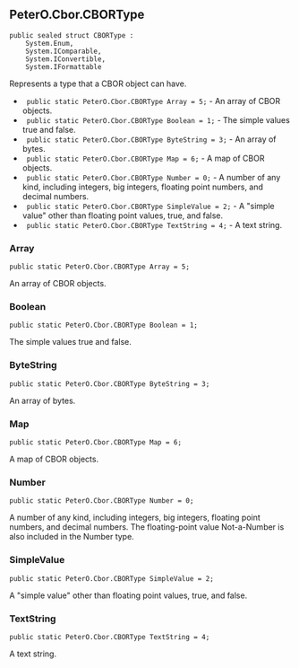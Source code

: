 ## PeterO.Cbor.CBORType

    public sealed struct CBORType :
        System.Enum,
        System.IComparable,
        System.IConvertible,
        System.IFormattable

Represents a type that a CBOR object can have.

* <code> public static PeterO.Cbor.CBORType Array = 5;</code> - An array of CBOR objects.
* <code> public static PeterO.Cbor.CBORType Boolean = 1;</code> - The simple values true and false.
* <code> public static PeterO.Cbor.CBORType ByteString = 3;</code> - An array of bytes.
* <code> public static PeterO.Cbor.CBORType Map = 6;</code> - A map of CBOR objects.
* <code> public static PeterO.Cbor.CBORType Number = 0;</code> - A number of any kind, including integers, big integers, floating point numbers, and decimal numbers.
* <code> public static PeterO.Cbor.CBORType SimpleValue = 2;</code> - A "simple value" other than floating point values, true, and false.
* <code> public static PeterO.Cbor.CBORType TextString = 4;</code> - A text string.

### Array

    public static PeterO.Cbor.CBORType Array = 5;

An array of CBOR objects.

### Boolean

    public static PeterO.Cbor.CBORType Boolean = 1;

The simple values true and false.

### ByteString

    public static PeterO.Cbor.CBORType ByteString = 3;

An array of bytes.

### Map

    public static PeterO.Cbor.CBORType Map = 6;

A map of CBOR objects.

### Number

    public static PeterO.Cbor.CBORType Number = 0;

A number of any kind, including integers, big integers, floating point numbers, and decimal numbers. The floating-point value Not-a-Number is also included in the Number type.

### SimpleValue

    public static PeterO.Cbor.CBORType SimpleValue = 2;

A "simple value" other than floating point values, true, and false.

### TextString

    public static PeterO.Cbor.CBORType TextString = 4;

A text string.
